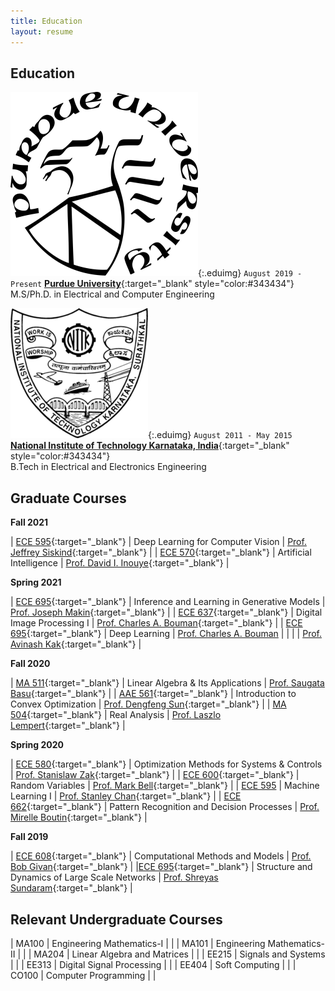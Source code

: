 ```yaml
---
title: Education
layout: resume
---
```


## Education

![](/images/purdue-logo.png){:.eduimg}
`August 2019 - Present`
[__Purdue University__](https://www.purdue.edu/){:target="_blank" style="color:#343434"}
<br/>M.S/Ph.D. in Electrical and Computer Engineering

![](/images/nitk-logo.png){:.eduimg}
`August 2011 - May 2015`
[__National Institute of Technology Karnataka, India__](https://www.nitk.ac.in/){:target="_blank" style="color:#343434"}
<br/>B.Tech in Electrical and Electronics Engineering


## Graduate Courses

<style>
table td:first-of-type {
    width: 20%;
}
table td:nth-of-type(2) {
    width: 50%;
}
table td:nth-of-type(3) {
    width: 30%;
}
</style>

**Fall 2021**

| [ECE 595](https://engineering.purdue.edu/ece595cv/){:target="_blank"} | Deep Learning for Computer Vision | [Prof. Jeffrey Siskind](https://engineering.purdue.edu/~qobi/){:target="_blank"} |
| [ECE 570](https://www.davidinouye.com/course/ece57000-fall-2021/){:target="_blank"} | Artificial Intelligence | [Prof. David I. Inouye](https://www.davidinouye.com/){:target="_blank"} |

**Spring 2021**

| [ECE 695](https://engineering.purdue.edu/online/courses/generative-models){:target="_blank"} | Inference and Learning in Generative Models | [Prof. Joseph Makin](https://engineering.purdue.edu/MakinLab/people){:target="_blank"} |
| [ECE 637](https://engineering.purdue.edu/~bouman/ece637/){:target="_blank"} | Digital Image Processing I | [Prof. Charles A. Bouman](https://engineering.purdue.edu/~bouman/){:target="_blank"} |
| [ECE 695](https://engineering.purdue.edu/DeepLearn/){:target="_blank"} | Deep Learning | [Prof. Charles A. Bouman](https://engineering.purdue.edu/~bouman/) |
| | | [Prof. Avinash Kak](https://engineering.purdue.edu/kak/){:target="_blank"} |


**Fall 2020**

| [MA 511](https://www.math.purdue.edu/academic/courses/coursepage?subject=MA&course=51100){:target="_blank"} | Linear Algebra & Its Applications | [Prof. Saugata Basu](https://www.math.purdue.edu/~sbasu/){:target="_blank"} |
| [AAE 561](https://catalog.purdue.edu/preview_course_nopop.php?catoid=9&coid=89885){:target="_blank"} | Introduction to Convex Optimization | [Prof. Dengfeng Sun](https://web.ics.purdue.edu/~dsun/){:target="_blank"} |
| [MA 504](https://www.math.purdue.edu/academic/courses/coursepage?subject=MA&course=50400){:target="_blank"} | Real Analysis | [Prof. Laszlo Lempert](https://www.math.purdue.edu/~lempert/){:target="_blank"} |


**Spring 2020**

| [ECE 580](https://engineering.purdue.edu/ECE/Academics/Graduates/Undergraduates/UGO/CourseInfo/courseInfo?courseid=643&show=true&type=grad){:target="_blank"} | Optimization Methods for Systems & Controls | [Prof. Stanislaw Zak](https://engineering.purdue.edu/ECE/People/ptProfile?resource_id=3272){:target="_blank"} |
| [ECE 600](https://engineering.purdue.edu/ECE/Academics/Undergraduates/UGO/pdf/UGO/Policies/UGO/CourseInfo/courseInfo?courseid=145&show=true&type=grad){:target="_blank"} | Random Variables | [Prof. Mark Bell](https://engineering.purdue.edu/ECE/People/ptPeopleListing?group_id=2571&resource_id=3137){:target="_blank"} |
| [ECE 595](https://engineering.purdue.edu/ECE/Academics/Undergraduates/UGO/pdf/UGO/Policies/UGO/CourseInfo/courseInfo?courseid=739&show=true&type=undergrad) | Machine Learning I | [Prof. Stanley Chan](https://engineering.purdue.edu/ECE/People?resource_id=111901&group_id=2571){:target="_blank"} |
| [ECE 662](https://engineering.purdue.edu/ECE/Academics/Undergraduates/UGO/CourseInfo/courseInfo?courseid=190&show=true&type=grad){:target="_blank"} | Pattern Recognition and Decision Processes | [Prof. Mirelle Boutin](https://engineering.purdue.edu/ECE/People/ptPeopleListing?group_id=2571&resource_id=3165){:target="_blank"} |



**Fall 2019**

| [ECE 608](https://engineering.purdue.edu/ECE/Academics/Undergraduates/UGO/CourseInfo/courseInfo?courseid=149.0&show=true&type=grad){:target="_blank"} | Computational Methods and Models | [Prof. Bob Givan](https://engineering.purdue.edu/ECE/People/ptPeopleListing?group_id=2571&resource_id=3234){:target="_blank"} |
|[ECE 695](https://engineering.purdue.edu/ECE/Academics/Undergraduates/UGO/CourseInfo/courseInfo?courseid=643&show=true&type=grad){:target="_blank"} | Structure and Dynamics of Large Scale Networks | [Prof. Shreyas Sundaram](https://www.cerias.purdue.edu/site/people/faculty/view/1638){:target="_blank"} |

## Relevant Undergraduate Courses


| MA100 | Engineering Mathematics-I | |
| MA101 | Engineering Mathematics-II | | 
| MA204 | Linear Algebra and Matrices | |
| EE215 | Signals and Systems | |
| EE313 | Digital Signal Processing | |
| EE404 | Soft Computing | |
| CO100 | Computer Programming | |
